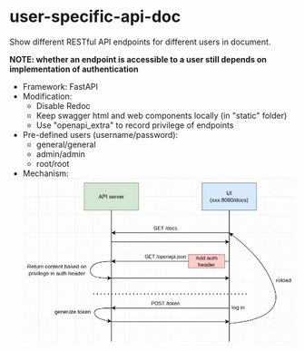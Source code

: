 # user-specific-api-doc
Show different RESTful API endpoints for different users in document.

**NOTE: whether an endpoint is accessible to a user still depends on implementation of authentication**

- Framework: FastAPI
- Modification:
    - Disable Redoc
    - Keep swagger html and web components locally (in "static" folder)
    - Use "openapi_extra" to record privilege of endpoints
- Pre-defined users (username/password):
    - general/general
    - admin/admin
    - root/root
- Mechanism:
![](media/mechanism.jpg)
